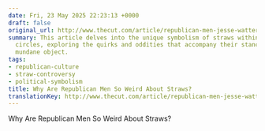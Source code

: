 ```yaml
---
date: Fri, 23 May 2025 22:23:13 +0000
draft: false
original_url: http://www.thecut.com/article/republican-men-jesse-watters-hate-straws.html?utm_source=rss&utm_medium=social_acct&utm_campaign=feed-part
summary: This article delves into the unique symbolism of straws within Republican
  circles, exploring the quirks and oddities that accompany their stance on this seemingly
  mundane object.
tags:
- republican-culture
- straw-controversy
- political-symbolism
title: Why Are Republican Men So Weird About Straws?
translationKey: http://www.thecut.com/article/republican-men-jesse-watters-hate-straws.html?utm_source=rss&utm_medium=social_acct&utm_campaign=feed-part
---
```


Why Are Republican Men So Weird About Straws?